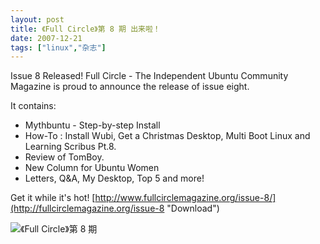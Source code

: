 ```yaml
---
layout: post
title: 《Full Circle》第 8 期 出来啦！
date: 2007-12-21
tags: ["linux","杂志"]
---
```


Issue 8 Released!
Full Circle - The Independent Ubuntu Community Magazine is proud to announce the release of issue eight.

<!--more-->

It contains:
* Mythbuntu - Step-by-step Install
* How-To : Install Wubi, Get a Christmas Desktop, Multi Boot Linux and Learning Scribus Pt.8.
* Review of TomBoy.
* New Column for Ubuntu Women
* Letters, Q&A, My Desktop, Top 5 and more!

Get it while it's hot!
[http://www.fullcirclemagazine.org/issue-8/](http://fullcirclemagazine.org/issue-8 "Download")

![《Full Circle》第 8 期](4081092163_46eaa59bf7_o.jpg)